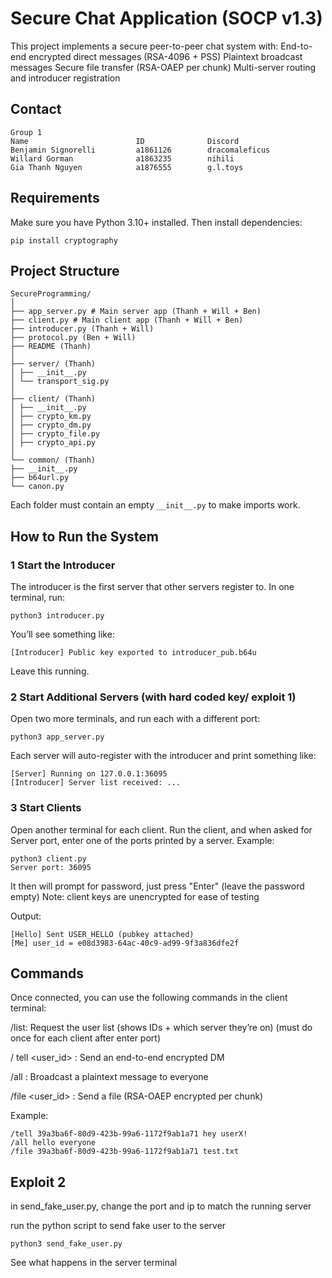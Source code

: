 # Secure Chat Application (SOCP v1.3)

This project implements a secure peer-to-peer chat system with:
End-to-end encrypted direct messages (RSA-4096 + PSS)
Plaintext broadcast messages
Secure file transfer (RSA-OAEP per chunk)
Multi-server routing and introducer registration

## Contact

```
Group 1
Name                        ID              Discord
Benjamin Signorelli         a1861126        dracomaleficus
Willard Gorman              a1863235        nihili
Gia Thanh Nguyen            a1876555        g.l.toys
```

## Requirements

Make sure you have Python 3.10+ installed.
Then install dependencies:

```
pip install cryptography
```

## Project Structure

```
SecureProgramming/
│
├── app_server.py # Main server app (Thanh + Will + Ben)
├── client.py # Main client app (Thanh + Will + Ben)
├── introducer.py (Thanh + Will)
├── protocol.py (Ben + Will)
├── README (Thanh)
│
├── server/ (Thanh)
│ ├── __init__.py
│ └── transport_sig.py
│
├── client/ (Thanh)
│ ├── __init__.py
│ ├── crypto_km.py
│ ├── crypto_dm.py
│ ├── crypto_file.py
│ ├── crypto_api.py
│
└── common/ (Thanh)
├── __init__.py
├── b64url.py
└── canon.py

```

Each folder must contain an empty `__init__.py` to make imports work.

## How to Run the System

### 1 Start the Introducer

The introducer is the first server that other servers register to.
In one terminal, run:

```
python3 introducer.py
```

You’ll see something like:

```
[Introducer] Public key exported to introducer_pub.b64u
```

Leave this running.

### 2️ Start Additional Servers (with hard coded key/ exploit 1)

Open two more terminals, and run each with a different port:

```
python3 app_server.py
```

Each server will auto-register with the introducer and print something like:

```
[Server] Running on 127.0.0.1:36095
[Introducer] Server list received: ...
```

### 3 Start Clients

Open another terminal for each client.
Run the client, and when asked for Server port, enter one of the ports printed by a server.
Example:

```
python3 client.py
Server port: 36095
```

It then will prompt for password, just press "Enter" (leave the password empty)
Note: client keys are unencrypted for ease of testing

Output:

```
[Hello] Sent USER_HELLO (pubkey attached)
[Me] user_id = e08d3983-64ac-40c9-ad99-9f3a836dfe2f
```

## Commands

Once connected, you can use the following commands in the client terminal:

/list: Request the user list (shows IDs + which server they’re on) (must do once for each client after enter port)

/ tell <user_id> <message>: Send an end-to-end encrypted DM

/all <message>: Broadcast a plaintext message to everyone

/file <user_id> <path>: Send a file (RSA-OAEP encrypted per chunk)

Example:

```
/tell 39a3ba6f-80d9-423b-99a6-1172f9ab1a71 hey userX!
/all hello everyone
/file 39a3ba6f-80d9-423b-99a6-1172f9ab1a71 test.txt
```

## Exploit 2

in send_fake_user.py, change the port and ip to match the running server

run the python script to send fake user to the server

```
python3 send_fake_user.py
```

See what happens in the server terminal
